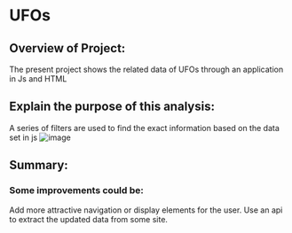 # UFOs
## Overview of Project: 
The present project shows the related data of UFOs through an application in Js and HTML
## Explain the purpose of this analysis:
A series of filters are used to find the exact information based on the data set in js
![image](https://user-images.githubusercontent.com/91705406/173208466-9309b15f-5cfc-4180-ac24-e02427e77bd5.png)

## Summary: 
### Some improvements could be:
Add more attractive navigation or display elements for the user.
Use an api to extract the updated data from some site.
